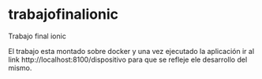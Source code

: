 # trabajofinalionic
Trabajo final ionic

El trabajo esta montado sobre docker y una vez ejecutado la aplicación ir al link http://localhost:8100/dispositivo para que se refleje ele desarrollo del mismo.

